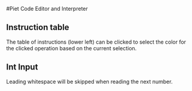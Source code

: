 #Piet Code Editor and Interpreter

## Instruction table

The table of instructions (lower left) can be clicked to select the color for the clicked operation based on the current selection.

## Int Input

Leading whitespace will be skipped when reading the next number.
